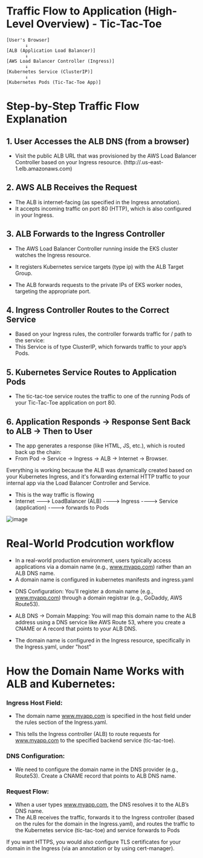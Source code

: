 # Traffic Flow to Application (High-Level Overview) - Tic-Tac-Toe

```
[User's Browser]
       ↓
[ALB (Application Load Balancer)]
       ↓
[AWS Load Balancer Controller (Ingress)]
       ↓
[Kubernetes Service (ClusterIP)]
       ↓
[Kubernetes Pods (Tic-Tac-Toe App)]
```

# Step-by-Step Traffic Flow Explanation

## 1. User Accesses the ALB DNS (from a browser)

- Visit the public ALB URL that was provisioned by the AWS Load Balancer Controller based on your Ingress resource. (http://<alb-dns-name>.us-east-1.elb.amazonaws.com)

## 2. AWS ALB Receives the Request

* The ALB is internet-facing (as specified in the Ingress annotation).
* It accepts incoming traffic on port 80 (HTTP), which is also configured in your Ingress.

## 3. ALB Forwards to the Ingress Controller

* The AWS Load Balancer Controller running inside the EKS cluster watches the Ingress resource.

* It registers Kubernetes service targets (type ip) with the ALB Target Group.

* The ALB forwards requests to the private IPs of EKS worker nodes, targeting the appropriate port.

## 4. Ingress Controller Routes to the Correct Service

* Based on your Ingress rules, the controller forwards traffic for / path to the service:
* This Service is of type ClusterIP, which forwards traffic to your app’s Pods.

## 5. Kubernetes Service Routes to Application Pods

- The tic-tac-toe service routes the traffic to one of the running Pods of your Tic-Tac-Toe application on port 80.

## 6. Application Responds → Response Sent Back to ALB → Then to User

* The app generates a response (like HTML, JS, etc.), which is routed back up the chain:
* From Pod → Service → Ingress → ALB → Internet → Browser.


Everything is working because the ALB was dynamically created based on your Kubernetes Ingress, and it's forwarding external HTTP traffic to your internal app via the Load Balancer Controller and Service.

- This is the way traffic is flowing
- Internet ---> LoadBalancer (ALB) ----> Ingress ----> Service (application) ----> forwards to Pods


![image](https://github.com/user-attachments/assets/02900832-0618-43ad-aa67-aae7984e7a88)


# Real-World Prodcution workflow

- In a real-world production environment, users typically access applications via a domain name (e.g., www.myapp.com) rather than an ALB DNS name. 
- A domain name is configured in kubernetes manifests and ingress.yaml

* DNS Configuration: You’ll register a domain name (e.g., www.myapp.com) through a domain registrar (e.g., GoDaddy, AWS Route53).

* ALB DNS → Domain Mapping: You will map this domain name to the ALB address using a DNS service like AWS Route 53, where you create a CNAME or A record that points to your ALB DNS. 

- The domain name is configured in the Ingress resource, specifically in the Ingress.yaml, under "host"

# How the Domain Name Works with ALB and Kubernetes:

### Ingress Host Field:

* The domain name www.myapp.com is specified in the host field under the rules section of the Ingress.yaml.

* This tells the Ingress controller (ALB) to route requests for www.myapp.com to the specified backend service (tic-tac-toe).

### DNS Configuration:

- We need to configure the domain name in the DNS provider (e.g., Route53). Create a CNAME record that points to ALB DNS name.

### Request Flow:

* When a user types www.myapp.com, the DNS resolves it to the ALB’s DNS name.
* The ALB receives the traffic, forwards it to the Ingress controller (based on the rules for the domain in the Ingress.yaml), and routes the traffic to the Kubernetes service (tic-tac-toe) and service forwards to Pods

If you want HTTPS, you would also configure TLS certificates for your domain in the Ingress (via an annotation or by using cert-manager).


